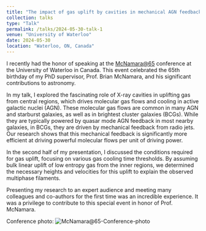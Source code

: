 ```yaml
---
title: "The impact of gas uplift by cavities in mechanical AGN feedback"
collection: talks
type: "Talk"
permalink: /talks/2024-05-30-talk-1
venue: "University of Waterloo"
date: 2024-05-30
location: "Waterloo, ON, Canada"
---
```


I recently had the honor of speaking at the [McNamara@65](https://uwaterloo.ca/astrophysics-centre/events/mcnamara65-understanding-feedback-galaxies-and-clusters) conference at the University of Waterloo in Canada. This event celebrated the 65th birthday of my PhD supervisor, Prof. Brian McNamara, and his significant contributions to astronomy.

In my talk, I explored the fascinating role of X-ray cavities in uplifting gas from central regions, which drives molecular gas flows and cooling in active galactic nuclei (AGN). These molecular gas flows are common in many AGN and starburst galaxies, as well as in brightest cluster galaxies (BCGs). While they are typically powered by quasar mode AGN feedback in most nearby galaxies, in BCGs, they are driven by mechanical feedback from radio jets. Our research shows that this mechanical feedback is significantly more efficient at driving powerful molecular flows per unit of driving power.

In the second half of my presentation, I discussed the conditions required for gas uplift, focusing on various gas cooling time thresholds. By assuming bulk linear uplift of low entropy gas from the inner regions, we determined the necessary heights and velocities for this uplift to explain the observed multiphase filaments.

Presenting my research to an expert audience and meeting many colleagues and co-authors for the first time was an incredible experience. It was a privilege to contribute to this special event in honor of Prof. McNamara.

Conference photo:
![McNamara@65-Conference-photo](../images/A7R05141.jpg)


